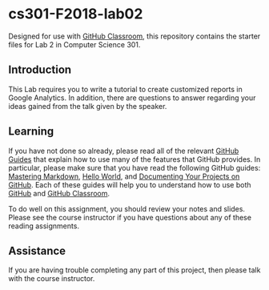 
# cs301-F2018-lab02

Designed for use with [GitHub Classroom](https://classroom.github.com/), this
repository contains the starter files for Lab 2 in Computer Science 301.


## Introduction

This Lab requires you to write a tutorial to create customized reports in Google Analytics. In addition, there are questions to answer regarding your ideas gained from the talk given by the speaker.

## Learning

If you have not done so already, please read all of the relevant [GitHub Guides](https://guides.github.com/) that explain how to use many of the features that GitHub provides. In particular, please make sure that you have read the following GitHub guides: [Mastering Markdown](https://guides.github.com/features/mastering-markdown/), [Hello World](https://guides.github.com/activities/hello-world/), and [Documenting Your Projects on GitHub](https://guides.github.com/features/wikis/). Each of these guides will help you to understand how to use both [GitHub](http://github.com) and [GitHub Classroom](https://classroom.github.com/).

To do well on this assignment, you should review your notes and slides. Please see the course instructor if you have questions about any of these reading assignments.

## Assistance

If you are having trouble completing any part of this project, then please talk
with the course instructor.
